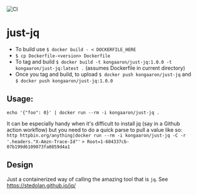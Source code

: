 ![CI](https://github.com/aaronhmiller/just-httpie/workflows/CI/badge.svg)

# just-jq

* To build use `$ docker build - < DOCKERFILE_HERE`
* `$ cp Dockerfile-<version> Dockerfile`
* To tag and build `$ docker build -t kongaaron/just-jq:1.0.0 -t kongaaron/just-jq:latest .` (assumes Dockerfile in current directory)
* Once you tag and build, to upload `$ docker push kongaaron/just-jq` and `$ docker push kongaaron/just-jq:1.0.0`

## Usage:
`echo '{"foo": 0}' | docker run --rm -i kongaaron/just-jq .`

It can be especially handy when it's difficult to install jq (say in a Github action workflow) but you need to do a quick parse to pull a value like so: `http httpbin.org/anything|docker run --rm -i kongaaron/just-jq -C -r '.headers."X-Amzn-Trace-Id"'`
`> Root=1-604337cb-07b199d6109073fa0859d4a1`

## Design
Just a containerized way of calling the amazing tool that is `jq`. See https://stedolan.github.io/jq/
